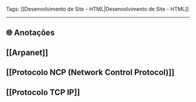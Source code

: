 
Tags: [[Desenvolvimento de Site - HTML|Desenvolvimento de Site - HTML]]

----

## 🌐 Anotações

## [[Arpanet]]
## [[Protocolo NCP (Network Control Protocol)]]
## [[Protocolo TCP IP]]
